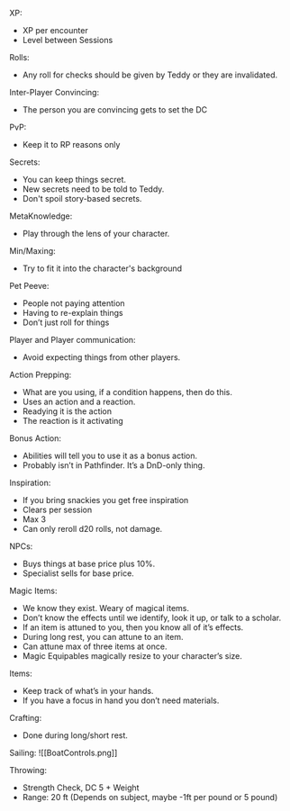 XP:
- XP per encounter
- Level between Sessions

Rolls:
- Any roll for checks should be given by Teddy or they are invalidated.

Inter-Player Convincing:
- The person you are convincing gets to set the DC

PvP:
- Keep it to RP reasons only

Secrets:
- You can keep things secret.
- New secrets need to be told to Teddy.
- Don't spoil story-based secrets.

MetaKnowledge:
- Play through the lens of your character.

Min/Maxing:
- Try to fit it into the character's background

Pet Peeve:
- People not paying attention
- Having to re-explain things
- Don’t just roll for things

Player and Player communication:
- Avoid expecting things from other players.

Action Prepping:
- What are you using, if a condition happens, then do this.
- Uses an action and a reaction.
- Readying it is the action
- The reaction is it activating

Bonus Action:
- Abilities will tell you to use it as a bonus action.
- Probably isn’t in Pathfinder. It’s a DnD-only thing.

Inspiration:
- If you bring snackies you get free inspiration
- Clears per session
- Max 3
- Can only reroll d20 rolls, not damage.

NPCs:
- Buys things at base price plus 10%.
- Specialist sells for base price.

Magic Items:
- We know they exist. Weary of magical items.
- Don’t know the effects until we identify, look it up, or talk to a scholar.
- If an item is attuned to you, then you know all of it’s effects.
- During long rest, you can attune to an item.
- Can attune max of three items at once.
- Magic Equipables magically resize to your character’s size.

Items:
- Keep track of what’s in your hands.
- If you have a focus in hand you don’t need materials.

Crafting:
- Done during long/short rest.


Sailing:
![[BoatControls.png]]

Throwing:
- Strength Check, DC 5 + Weight
- Range: 20 ft (Depends on subject, maybe -1ft per pound or 5 pound)